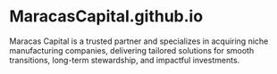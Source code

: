 # MaracasCapital.github.io
Maracas Capital is a trusted partner and specializes in acquiring niche manufacturing companies, delivering tailored solutions for smooth transitions, long-term stewardship, and impactful investments.  

